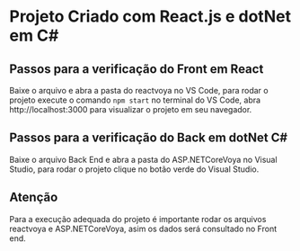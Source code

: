 # Projeto Criado com React.js e dotNet em C#


## Passos para a verificação do Front em React

Baixe o arquivo e abra a pasta do reactvoya no VS Code, para rodar o projeto execute o comando       `npm start`     no terminal do VS Code,
abra http://localhost:3000 para visualizar o projeto em seu navegador.

## Passos para a verificação do Back em dotNet C#

Baixe o arquivo Back End e abra a pasta do ASP.NETCoreVoya no Visual Studio, para rodar o projeto clique no botão verde do Visual Studio.

## Atenção 
Para a execução adequada do projeto é importante rodar os arquivos reactvoya e ASP.NETCoreVoya, asim os dados será consultado no Front end.
